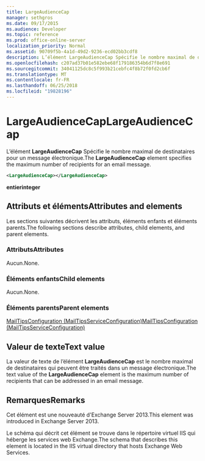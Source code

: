 ```yaml
---
title: LargeAudienceCap
manager: sethgros
ms.date: 09/17/2015
ms.audience: Developer
ms.topic: reference
ms.prod: office-online-server
localization_priority: Normal
ms.assetid: 90709f5b-4a1d-49d2-9236-ecd02bb3cdf8
description: L’élément LargeAudienceCap Spécifie le nombre maximal de destinataires pour un message électronique.
ms.openlocfilehash: c207ad37b01e582ebe68f179186354b6d7f8e691
ms.sourcegitcommit: 34041125dc8c5f993b21cebfc4f8b72f0fd2cb6f
ms.translationtype: MT
ms.contentlocale: fr-FR
ms.lasthandoff: 06/25/2018
ms.locfileid: "19828196"
---
```

# <a name="largeaudiencecap"></a><span data-ttu-id="bb1a1-103">LargeAudienceCap</span><span class="sxs-lookup"><span data-stu-id="bb1a1-103">LargeAudienceCap</span></span>

<span data-ttu-id="bb1a1-104">L’élément **LargeAudienceCap** Spécifie le nombre maximal de destinataires pour un message électronique.</span><span class="sxs-lookup"><span data-stu-id="bb1a1-104">The **LargeAudienceCap** element specifies the maximum number of recipients for an email message.</span></span> 
  
```XML
<LargeAudienceCap></LargeAudienceCap>
```

 <span data-ttu-id="bb1a1-105">**entier**</span><span class="sxs-lookup"><span data-stu-id="bb1a1-105">**integer**</span></span>
## <a name="attributes-and-elements"></a><span data-ttu-id="bb1a1-106">Attributs et éléments</span><span class="sxs-lookup"><span data-stu-id="bb1a1-106">Attributes and elements</span></span>

<span data-ttu-id="bb1a1-107">Les sections suivantes décrivent les attributs, éléments enfants et éléments parents.</span><span class="sxs-lookup"><span data-stu-id="bb1a1-107">The following sections describe attributes, child elements, and parent elements.</span></span>
  
### <a name="attributes"></a><span data-ttu-id="bb1a1-108">Attributs</span><span class="sxs-lookup"><span data-stu-id="bb1a1-108">Attributes</span></span>

<span data-ttu-id="bb1a1-109">Aucun.</span><span class="sxs-lookup"><span data-stu-id="bb1a1-109">None.</span></span>
  
### <a name="child-elements"></a><span data-ttu-id="bb1a1-110">Éléments enfants</span><span class="sxs-lookup"><span data-stu-id="bb1a1-110">Child elements</span></span>

<span data-ttu-id="bb1a1-111">Aucun.</span><span class="sxs-lookup"><span data-stu-id="bb1a1-111">None.</span></span>
  
### <a name="parent-elements"></a><span data-ttu-id="bb1a1-112">Éléments parents</span><span class="sxs-lookup"><span data-stu-id="bb1a1-112">Parent elements</span></span>

[<span data-ttu-id="bb1a1-113">MailTipsConfiguration (MailTipsServiceConfiguration)</span><span class="sxs-lookup"><span data-stu-id="bb1a1-113">MailTipsConfiguration (MailTipsServiceConfiguration)</span></span>](mailtipsconfiguration-mailtipsserviceconfiguration.md)
  
## <a name="text-value"></a><span data-ttu-id="bb1a1-114">Valeur de texte</span><span class="sxs-lookup"><span data-stu-id="bb1a1-114">Text value</span></span>

<span data-ttu-id="bb1a1-115">La valeur de texte de l’élément **LargeAudienceCap** est le nombre maximal de destinataires qui peuvent être traités dans un message électronique.</span><span class="sxs-lookup"><span data-stu-id="bb1a1-115">The text value of the **LargeAudienceCap** element is the maximum number of recipients that can be addressed in an email message.</span></span> 
  
## <a name="remarks"></a><span data-ttu-id="bb1a1-116">Remarques</span><span class="sxs-lookup"><span data-stu-id="bb1a1-116">Remarks</span></span>

<span data-ttu-id="bb1a1-117">Cet élément est une nouveauté d'Exchange Server 2013.</span><span class="sxs-lookup"><span data-stu-id="bb1a1-117">This element was introduced in Exchange Server 2013.</span></span>
  
<span data-ttu-id="bb1a1-118">Le schéma qui décrit cet élément se trouve dans le répertoire virtuel IIS qui héberge les services web Exchange.</span><span class="sxs-lookup"><span data-stu-id="bb1a1-118">The schema that describes this element is located in the IIS virtual directory that hosts Exchange Web Services.</span></span>
  


